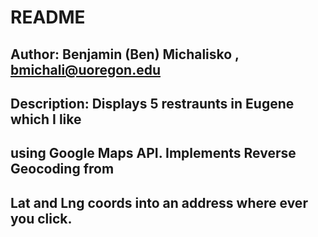 # README #
## Author: Benjamin (Ben) Michalisko , bmichali@uoregon.edu ##
## Description: Displays 5 restraunts in Eugene which I like ##
## using Google Maps API. Implements Reverse Geocoding from ##
## Lat and Lng coords into an address where ever you click. ##
